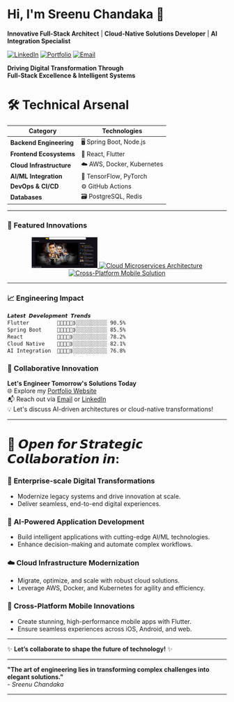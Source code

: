 # Hi, I'm Sreenu Chandaka 👋
**Innovative Full-Stack Architect** | **Cloud-Native Solutions Developer** | **AI Integration Specialist**

[![LinkedIn](https://img.shields.io/badge/LinkedIn-Profile-informational?style=flat&logo=linkedin)](https://www.linkedin.com/in/sreenuchandaka/)
[![Portfolio](https://img.shields.io/badge/🚀-Portfolio-blue?style=flat)](https://sreenu-chandaka.github.io/my_portfolio/)
[![Email](https://img.shields.io/badge/📧-Contact-red?style=flat)](mailto:chandakasreenu0@gmail.com)

**Driving Digital Transformation Through**  
**Full-Stack Excellence & Intelligent Systems**



# 🛠️ **Technical Arsenal**

| **Category**            | **Technologies**                          |
|--------------------------|-------------------------------------------|
| **Backend Engineering**  | 🖥️ Spring Boot, Node.js                   |
| **Frontend Ecosystems**  | 🎨 React, Flutter                         |
| **Cloud Infrastructure** | ☁️ AWS, Docker, Kubernetes                |
| **AI/ML Integration**    | 🤖 TensorFlow, PyTorch                    |
| **DevOps & CI/CD**       | ⚙️ GitHub Actions                         |
| **Databases**            | 🗃️ PostgreSQL, Redis                     |

---

### 🚀 **Featured Innovations**  
<div align="center">  
  <a href="https://github.com/Sreenu-Chandaka/movie_web_app">  
    <img src="movie_app_1.png" width="30%" alt="Flutter Web Movie App">  
  </a>  
  <a href="REPO2_URL">  
    <img src="PROJECT2_SCREENSHOT" width="30%" alt="Cloud Microservices Architecture">  
  </a>  
  <a href="REPO3_URL">  
    <img src="PROJECT3_SCREENSHOT" width="30%" alt="Cross-Platform Mobile Solution">  
  </a>  
</div>  

---

### 📈 **Engineering Impact**  
```text
𝙇𝙖𝙩𝙚𝙨𝙩 𝘿𝙚𝙫𝙚𝙡𝙤𝙥𝙢𝙚𝙣𝙩 𝙏𝙧𝙚𝙣𝙙𝙨  
Flutter         🌟🌟🌟🌟🌟⟫░░░░░░░░░░ 90.5% 
Spring Boot     🌟🌟🌟🌟🌟⟫░░░░░░░░░░ 85.5%  
React           🌟🌟🌟🌟⟫░░░░░░░░░░░ 78.2%  
Cloud Native    🌟🌟🌟🌟⟫░░░░░░░░░░░ 82.1%  
AI Integration  🌟🌟🌟🌟⟫░░░░░░░░░░░ 76.8%  
```



### 🤝 **Collaborative Innovation**  
**Let's Engineer Tomorrow's Solutions Today**  
🌐 Explore my [Portfolio Website](https://sreenu-chandaka.github.io/my_portfolio/)  
📬 Reach out via [Email](mailto:chandakasreenu0@gmail.com) or [LinkedIn](https://www.linkedin.com/in/sreenuchandaka/)  
💡 Let's discuss AI-driven architectures or cloud-native transformations!  

---

# 🌟 **𝙊𝙥𝙚𝙣 𝙛𝙤𝙧 𝙎𝙩𝙧𝙖𝙩𝙚𝙜𝙞𝙘 𝘾𝙤𝙡𝙡𝙖𝙗𝙤𝙧𝙖𝙩𝙞𝙤𝙣 𝙞𝙣:**  

### 🚀 **Enterprise-scale Digital Transformations**  
- Modernize legacy systems and drive innovation at scale.  
- Deliver seamless, end-to-end digital experiences.  

### 🤖 **AI-Powered Application Development**  
- Build intelligent applications with cutting-edge AI/ML technologies.  
- Enhance decision-making and automate complex workflows.  

### ☁️ **Cloud Infrastructure Modernization**  
- Migrate, optimize, and scale with robust cloud solutions.  
- Leverage AWS, Docker, and Kubernetes for agility and efficiency.  

### 📱 **Cross-Platform Mobile Innovations**  
- Create stunning, high-performance mobile apps with Flutter.  
- Ensure seamless experiences across iOS, Android, and web.  

---

✨ **Let’s collaborate to shape the future of technology!** ✨

---

**"The art of engineering lies in transforming complex challenges into elegant solutions."**  
*- Sreenu Chandaka*  

---

